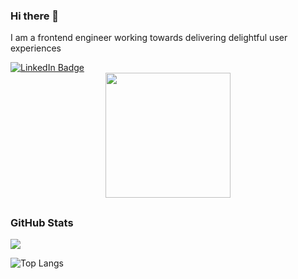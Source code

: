 ### Hi there 👋

  I am a frontend engineer working towards delivering delightful user experiences 


<a href="https://www.linkedin.com/in/kavyamanupati">
  <img src="https://img.shields.io/badge/LinkedIn-blue?style=for-the-badge&logo=linkedin&logoColor=white" alt="LinkedIn Badge" />
  </a>

<div align ="center">
<img src="https://media.giphy.com/media/1XCcD9VLQZ2Io/giphy.gif" width="200"/>
</div>

 ## <h3 align="left">GitHub Stats</h3>

<img src="https://github-readme-stats.vercel.app/api?username=kavyamanu&count_private=true&include_all_commits=true&show_icons=true&title_color=008080&text_color=#323336&icon_color=008080&bg_color=fff" />

![Top Langs](https://github-readme-stats.vercel.app/api/top-langs/?username=kavyamanu&layout=compact&title_color=008080&text_color=#323336&icon_color=008080&bg_color=fff)
<!--
**kavyamanu/kavyamanu** is a ✨ _special_ ✨ repository because its `README.md` (this file) appears on your GitHub profile.

Here are some ideas to get you started:

- 🔭 I’m currently working on ...
- 🌱 I’m currently learning ...
- 👯 I’m looking to collaborate on ...
- 🤔 I’m looking for help with ...
- 💬 Ask me about ...
- 📫 How to reach me: ...
- 😄 Pronouns: ...
- ⚡ Fun fact: ...
-->
